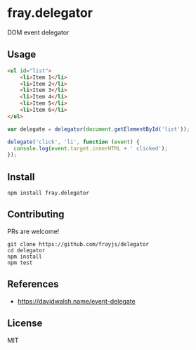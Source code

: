 fray.delegator
==============

DOM event delegator

Usage
-----

```html
<ul id="list">
	<li>Item 1</li>
	<li>Item 2</li>
	<li>Item 3</li>
	<li>Item 4</li>
	<li>Item 5</li>
	<li>Item 6</li>
</ul>
```

```js
var delegate = delegator(document.getElementById('list'));

delegate('click', 'li', function (event) {
  console.log(event.target.innerHTML + ' clicked');
});
```

Install
-------

    npm install fray.delegator

Contributing
------------

PRs are welcome!

    git clone https://github.com/frayjs/delegator
    cd delegator
    npm install
    npm test

References
----------

  * <https://davidwalsh.name/event-delegate>

License
-------

MIT
